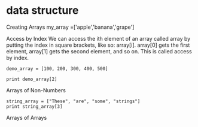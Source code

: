 # data structure

Creating Arrays
my_array =['apple','banana','grape']

Access by Index
We can access the ith element of an array called array by putting the index in square brackets, like so: array[i]. array[0] gets the first element, array[1] gets the second element, and so on. This is called access by index.
```
demo_array = [100, 200, 300, 400, 500]

print demo_array[2] 
```
Arrays of Non-Numbers
```
string_array = ["These", "are", "some", "strings"]
print string_array[3]
```

Arrays of Arrays
